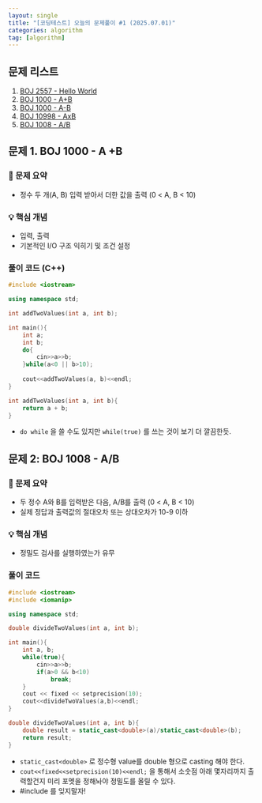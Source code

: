 ```yaml
---
layout: single
title: "[코딩테스트] 오늘의 문제풀이 #1 (2025.07.01)"
categories: algorithm
tag: [algorithm]
---
```


##  문제 리스트

1. [BOJ 2557 - Hello World](https://www.acmicpc.net/problem/2557)
1. [BOJ 1000 - A+B](https://www.acmicpc.net/problem/1000)
1. [BOJ 1000 - A-B](https://www.acmicpc.net/problem/1001)
1. [BOJ 10998 - AxB](https://www.acmicpc.net/problem/10998)
1. [BOJ 1008 - A/B](https://www.acmicpc.net/problem/1008)



## 문제 1. BOJ 1000 - A +B

### 📄 문제 요약
- 정수 두 개(A, B) 입력 받아서 더한 값을 출력 (0 < A, B < 10)

### 💡 핵심 개념
- 입력, 출력
- 기본적인 I/O 구조 익히기 및 조건 설정

### 풀이 코드 (C++)

```cpp
#include <iostream>

using namespace std;

int addTwoValues(int a, int b);

int main(){
    int a;
    int b;
    do{
        cin>>a>>b;
    }while(a<0 || b>10);
    
    cout<<addTwoValues(a, b)<<endl;
}

int addTwoValues(int a, int b){
    return a + b;
}
```

* `do while` 을 쓸 수도 있지만 `while(true)` 를 쓰는 것이 보기 더 깔끔한듯.



## 문제 2: BOJ 1008 - A/B

### 📄 문제 요약

* 두 정수 A와 B를 입력받은 다음, A/B를 출력  (0 < A, B < 10)
* 실제 정답과 출력값의 절대오차 또는 상대오차가 10-9 이하

### 💡 핵심 개념

* 정밀도 검사를 실행하였는가 유무

### 풀이 코드

```cpp
#include <iostream>
#include <iomanip>

using namespace std;

double divideTwoValues(int a, int b);

int main(){
    int a, b;
    while(true){
        cin>>a>>b;
        if(a>0 && b<10)
            break;
    }
    cout << fixed << setprecision(10); 
    cout<<divideTwoValues(a,b)<<endl;
}

double divideTwoValues(int a, int b){
    double result = static_cast<double>(a)/static_cast<double>(b);
    return result;
}
```

* `static_cast<double>` 로 정수형 value를 double 형으로 casting 해야 한다.
* `cout<<fixed<<setprecision(10)<<endl;` 을 통해서 소숫점 아래 몇자리까지 출력할건지 미리 포멧을 정해놔야 정밀도를 올릴 수 있다.
* #include <iomanip> 를 잊지말자!